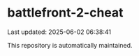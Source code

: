 # battlefront-2-cheat

Last updated: 2025-06-02 06:38:41

This repository is automatically maintained.

